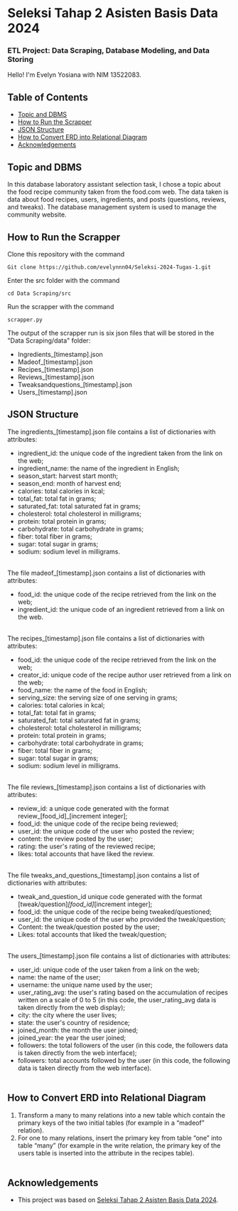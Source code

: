 # Seleksi Tahap 2 Asisten Basis Data 2024
### ETL Project: Data Scraping, Database Modeling, and Data Storing

Hello! I'm Evelyn Yosiana with NIM 13522083. <br>

## Table of Contents
* [Topic and DBMS](#topic-and-dbms)
* [How to Run the Scrapper](#how-to-run-the-scrapper)
* [JSON Structure](#json-structure)
* [How to Convert ERD into Relational Diagram](#how-to-convert-erd-into-relational-diagram)
* [Acknowledgements](#acknowledgements)


## Topic and DBMS
In this database laboratory assistant selection task, I chose a topic about the food recipe community taken from the food.com web. The data taken is data about food recipes, users, ingredients, and posts (questions, reviews, and tweaks). The database management system is used to manage the community website. <br>


## How to Run the Scrapper

Clone this repository with the command 
```shell
Git clone https://github.com/evelynnn04/Seleksi-2024-Tugas-1.git
```
Enter the src folder with the command 
```shell
cd Data Scraping/src
```
Run the scrapper with the command 
```shell
scrapper.py 
```
The output of the scrapper run is six json files that will be stored in the "Data Scraping/data" folder: <br>
- Ingredients_[timestamp].json <br>
- Madeof_[timestamp].json <br>
- Recipes_[timestamp].json <br>
- Reviews_[timestamp].json <br>
- Tweaksandquestions_[timestamp].json <br>
- Users_[timestamp].json <br>


## JSON Structure

The ingredients_[timestamp].json file contains a list of dictionaries with attributes: <br>
- ingredient_id: the unique code of the ingredient taken from the link on the web; <br>
- ingredient_name: the name of the ingredient in English; <br>
- season_start: harvest start month; <br>
- season_end: month of harvest end; <br>
- calories: total calories in kcal; <br>
- total_fat: total fat in grams; <br>
- saturated_fat: total saturated fat in grams; <br>
- cholesterol: total cholesterol in milligrams; <br>
- protein: total protein in grams; <br>
- carbohydrate: total carbohydrate in grams; <br>
- fiber: total fiber in grams; <br>
- sugar: total sugar in grams; <br>
- sodium: sodium level in milligrams. <br><br>

The file madeof_[timestamp].json contains a list of dictionaries with attributes:
- food_id: the unique code of the recipe retrieved from the link on the web; <br>
- ingredient_id: the unique code of an ingredient retrieved from a link on the web. <br><br>

The recipes_[timestamp].json file contains a list of dictionaries with attributes:
- food_id: the unique code of the recipe retrieved from the link on the web; <br>
- creator_id: unique code of the recipe author user retrieved from a link on the web; <br>
- food_name: the name of the food in English; <br>
- serving_size: the serving size of one serving in grams; <br>
- calories: total calories in kcal; <br>
- total_fat: total fat in grams; <br>
- saturated_fat: total saturated fat in grams; <br>
- cholesterol: total cholesterol in milligrams; <br>
- protein: total protein in grams; <br>
- carbohydrate: total carbohydrate in grams; <br>
- fiber: total fiber in grams; <br>
- sugar: total sugar in grams; <br>
- sodium: sodium level in milligrams. <br><br>

The file reviews_[timestamp].json contains a list of dictionaries with attributes:
- review_id: a unique code generated with the format review_[food_id]_[increment integer]; <br>
- food_id: the unique code of the recipe being reviewed; <br>
- user_id: the unique code of the user who posted the review; <br>
- content: the review posted by the user; <br>
- rating: the user's rating of the reviewed recipe; <br>
- likes: total accounts that have liked the review. <br><br>

The file tweaks_and_questions_[timestamp].json contains a list of dictionaries with attributes:
- tweak_and_question_id unique code generated with the format [tweak/question]_[food_id]_[increment integer]; <br>
- food_id: the unique code of the recipe being tweaked/questioned; <br>
- user_id: the unique code of the user who provided the tweak/question; <br>
- Content: the tweak/question posted by the user; <br>
- Likes: total accounts that liked the tweak/question; <br><br>

The users_[timestamp].json file contains a list of dictionaries with attributes:
- user_id: unique code of the user taken from a link on the web; <br>
- name: the name of the user; <br>
- username: the unique name used by the user; <br>
- user_rating_avg: the user's rating based on the accumulation of recipes written on a scale of 0 to 5 (in this code, the user_rating_avg data is taken directly from the web display); <br>
- city: the city where the user lives; <br>
- state: the user's country of residence; <br>
- joined_month: the month the user joined; <br>
- joined_year: the year the user joined; <br>
- followers: the total followers of the user (in this code, the followers data is taken directly from the web interface); <br>
- followers: total accounts followed by the user (in this code, the following data is taken directly from the web interface). <br><br>


## How to Convert ERD into Relational Diagram
1. Transform a many to many relations into a new table which contain the primary keys of the two initial tables (for example in a “madeof” relation). <br>
2. For one to many relations, insert the primary key from table “one” into table “many” (for example in the write relation, the primary key of the users table is inserted into the attribute in the recipes table). <br><br>


## Acknowledgements
- This project was based on [Seleksi Tahap 2 Asisten Basis Data 2024](https://docs.google.com/document/d/1Mi0OJNlCIp6ky1uDF-xzhgE-yos3b0ThI24Gvde70gM/edit).
